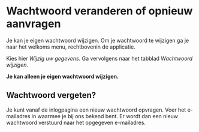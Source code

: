 # Wachtwoord veranderen of opnieuw aanvragen

Je kan je eigen wachtwoord wijzigen. Om je wachtwoord te wijzigen ga je
naar het welkoms menu, rechtbovenin de applicatie.

Kies hier *Wijzig uw gegevens*. Ga vervolgens naar het tabblad
*Wachtwoord wijzigen*.

**Je kan alleen je eigen wachtwoord wijzigen.**

## Wachtwoord vergeten?

Je kunt vanaf de inlogpagina een nieuw wachtwoord opvragen. Voer het
e-mailadres in waarmee je bij ons bekend bent. Er wordt dan een nieuw
wachtwoord verstuurd naar het opgegeven e-mailadres.
